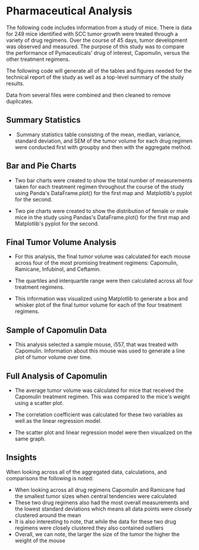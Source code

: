 # Pharmaceutical Analysis

The following code includes information from a study of mice. There is data for 249 mice identified with SCC tumor growth were treated through a variety of drug regimens. Over the course of 45 days, tumor development was observed and measured. The purpose of this study was to compare the performance of Pymaceuticals' drug of interest, Capomulin, versus the other treatment regimens. 

The following code will generate all of the tables and figures needed for the technical report of the study as well as a top-level summary of the study results.

Data from several files were combined and then cleaned to remove duplicates.

## Summary Statistics

-  Summary statistics table consisting of the mean, median, variance, standard deviation, and SEM of the tumor volume for each drug regimen were conducted first with groupby and then with the aggregate method. 

## Bar and Pie Charts

- Two bar charts were created to show the total number of measurements taken for each treatment regimen throughout the course of the study using Panda's DataFrame.plot() for the first map and  Matplotlib's pyplot for the second. 

- Two pie charts were created to show the distribution of female or male mice in the study using Pandas's DataFrame.plot() for the first map and Matplotlib's pyplot for the second.

## Final Tumor Volume Analysis

- For this analysis, the final tumor volume was calculated for each mouse across four of the most promising treatment regimens: Capomulin, Ramicane, Infubinol, and Ceftamin. 

- The quartiles and interquartile range were then calculated across all four treatment regimens.

- This information was visualized using Matplotlib to generate a box and whisker plot of the final tumor volume for each of the four treatment regimens.

## Sample of Capomulin Data

- This analysis selected a sample mouse, i557, that was treated with Capomulin. Information about this mouse was used to generate a line plot of tumor volume over time.

## Full Analysis of Capomulin

- The average tumor volume was calculated for mice that received the Capomulin treatment regimen. This was compared to the mice's weight using a scatter plot. 

- The correlation coefficient was calculated for these two variables as well as the linear regression model. 

- The scatter plot and linear regression model were then visualized on the same graph. 

## Insights

When looking across all of the aggregated data, calculations, and comparisons the following is noted: 
- When looking across all drug regimens Capomulin and Ramicane had the smallest tumor sizes when central tendencies were calculated
- These two drug regimens also had the most overall measurements and the lowest standard deviations which means all data points were closely clustered around the mean
- It is also interesting to note, that while the data for these two drug regimens were closely clustered they also contained outliers
- Overall, we can note, the larger the size of the tumor the higher the weight of the mouse
